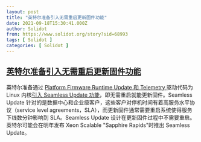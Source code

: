 ```yaml
---
layout: post
title: "英特尔准备引入无需重启更新固件功能"
date: 2021-09-18T15:30:41.000Z
author: Solidot
from: https://www.solidot.org/story?sid=68993
tags: [ Solidot ]
categories: [ Solidot ]
---
```

<!--1631979041000-->
[英特尔准备引入无需重启更新固件功能](https://www.solidot.org/story?sid=68993)
------

<div>
英特尔准备通过  <a href="https://lore.kernel.org/lkml/cover.1631600169.git.yu.c.chen@intel.com/T/#m7962a60c7e10346582f701128b8d790b8fa67c7b">Platform Firmware Runtime Update 和 Telemetry </a>驱动代码为 Linux 内核<a href="https://www.phoronix.com/scan.php?page=news_item&amp;px=Intel-Seamless-Update" target="_blank">引入 Seamless Update 功能</a>，即无需重启就能更新固件。Seamless Update 针对的是数据中心和企业级客户，这些客户对停机时间有着高服务水平协议（service level agreements，SLA），而更新固件通常需要重启系统使得服务下线数分钟影响到 SLA。Seamless Update 设计在更新固件过程中不需要重启。英特尔可能会在明年发布  Xeon Scalable "Sapphire Rapids"时推出 Seamless Update。
</div>
